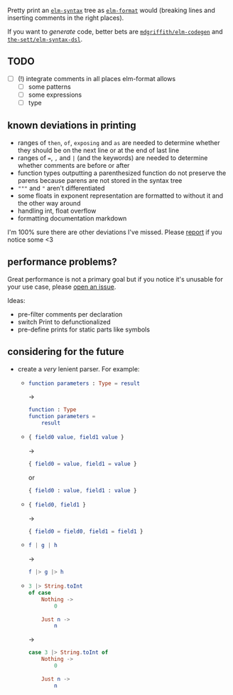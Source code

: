 Pretty print an [`elm-syntax`](https://dark.elm.dmy.fr/packages/stil4m/elm-syntax/latest/) tree as [`elm-format`](https://github.com/avh4/elm-format) would
(breaking lines and inserting comments in the right places).

If you want to _generate_ code, better bets are [`mdgriffith/elm-codegen`](https://dark.elm.dmy.fr/packages/mdgriffith/elm-codegen/latest/) and [`the-sett/elm-syntax-dsl`](https://dark.elm.dmy.fr/packages/the-sett/elm-syntax-dsl/latest/).

## TODO
  - [ ] (!) integrate comments in all places elm-format allows
      - [ ] some patterns
      - [ ] some expressions
      - [ ] type

## known deviations in printing
  - ranges of `then`, `of`, `exposing` and `as` are needed to determine whether they should be on the next line or at the end of last line
  - ranges of `=`, `,` and `|` (and the keywords) are needed to determine whether comments are before or after
  - function types outputting a parenthesized function do not preserve the parens because parens are not stored in the syntax tree
  - `"""` and `"` aren't differentiated
  - some floats in exponent representation are formatted to without it and the other way around
  - handling int, float overflow
  - formatting documentation markdown

I'm 100% sure there are other deviations I've missed. Please [report](https://github.com/lue-bird/elm-syntax-format/issues/new) if you notice some <3

## performance problems?
Great performance is not a primary goal
but if you notice it's unusable for your use case, please [open an issue](https://github.com/lue-bird/elm-syntax-format/issues/new).

Ideas:
  - pre-filter comments per declaration
  - switch Print to defunctionalized
  - pre-define prints for static parts like symbols

## considering for the future
  - create a _very_ lenient parser. For example:
      - ```elm
        function parameters : Type = result
        ```
        →
        ```elm
        function : Type
        function parameters =
            result
        ```
      - ```elm
        { field0 value, field1 value }
        ```
        →
        ```elm
        { field0 = value, field1 = value }
        ```
        or
        ```elm
        { field0 : value, field1 : value }
        ```
      - ```elm
        { field0, field1 }
        ```
        →
        ```elm
        { field0 = field0, field1 = field1 }
        ```
      - ```elm
        f | g | h
        ```
        →
        ```elm
        f |> g |> h
        ```
      - ```elm
        3 |> String.toInt
        of case
            Nothing ->
                0
              
            Just n ->
                n
        ```
        →
        ```elm
        case 3 |> String.toInt of
            Nothing ->
                0
              
            Just n ->
                n
        ```
